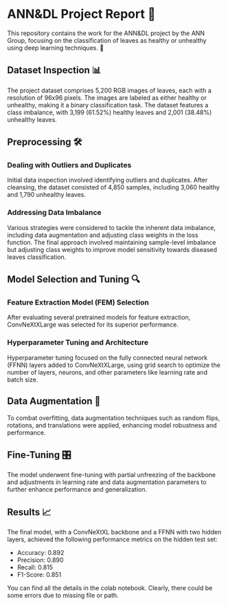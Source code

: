 # ANN&DL Project Report 🌿

This repository contains the work for the ANN&DL project by the ANN Group, focusing on the classification of leaves as healthy or unhealthy using deep learning techniques. 🍃

## Dataset Inspection 📊

The project dataset comprises 5,200 RGB images of leaves, each with a resolution of 96x96 pixels. The images are labeled as either healthy or unhealthy, making it a binary classification task. The dataset features a class imbalance, with 3,199 (61.52%) healthy leaves and 2,001 (38.48%) unhealthy leaves.

## Preprocessing 🛠️

### Dealing with Outliers and Duplicates

Initial data inspection involved identifying outliers and duplicates. After cleansing, the dataset consisted of 4,850 samples, including 3,060 healthy and 1,790 unhealthy leaves.

### Addressing Data Imbalance

Various strategies were considered to tackle the inherent data imbalance, including data augmentation and adjusting class weights in the loss function. The final approach involved maintaining sample-level imbalance but adjusting class weights to improve model sensitivity towards diseased leaves classification.

## Model Selection and Tuning 🔍

### Feature Extraction Model (FEM) Selection

After evaluating several pretrained models for feature extraction, ConvNeXtXLarge was selected for its superior performance.

### Hyperparameter Tuning and Architecture

Hyperparameter tuning focused on the fully connected neural network (FFNN) layers added to ConvNeXtXLarge, using grid search to optimize the number of layers, neurons, and other parameters like learning rate and batch size.

## Data Augmentation 🔄

To combat overfitting, data augmentation techniques such as random flips, rotations, and translations were applied, enhancing model robustness and performance.

## Fine-Tuning 🎛️

The model underwent fine-tuning with partial unfreezing of the backbone and adjustments in learning rate and data augmentation parameters to further enhance performance and generalization.

## Results 📈

The final model, with a ConvNeXtXL backbone and a FFNN with two hidden layers, achieved the following performance metrics on the hidden test set:

- Accuracy: 0.892
- Precision: 0.890
- Recall: 0.815
- F1-Score: 0.851

You can find all the details in the colab notebook. Clearly, there could be some errors due to missing file or path.
